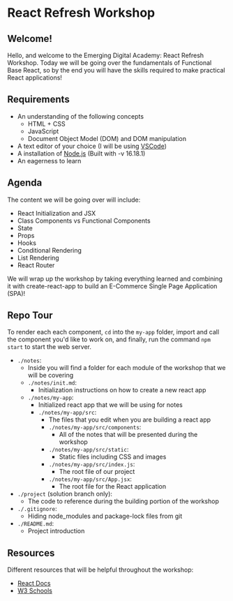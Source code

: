 # React Refresh Workshop

## Welcome!

Hello, and welcome to the Emerging Digital Academy: React Refresh Workshop. Today we will be going over the fundamentals of Functional Base React, so by the end you will have the skills required to make practical React applications!

## Requirements

- An understanding of the following concepts
  - HTML + CSS
  - JavaScript
  - Document Object Model (DOM) and DOM manipulation
- A text editor of your choice (I will be using [VSCode](https://code.visualstudio.com/download))
- A installation of [Node.js](https://nodejs.org/en/) (Built with -v 16.18.1)
- An eagerness to learn

## Agenda

The content we will be going over will include:

- React Initialization and JSX
- Class Components vs Functional Components
- State
- Props
- Hooks
- Conditional Rendering
- List Rendering
- React Router

We will wrap up the workshop by taking everything learned and combining it with create-react-app to build an E-Commerce Single Page Application (SPA)!

## Repo Tour

To render each each component, `cd` into the `my-app` folder, import and call the component you'd like to work on, and finally, run the command `npm start` to start the web server.

- `./notes`:
  - Inside you will find a folder for each module of the workshop that we will be covering
  - `./notes/init.md`:
    - Initialization instructions on how to create a new react app
  - `./notes/my-app`:
    - Initialized react app that we will be using for notes
    - `./notes/my-app/src`:
      - The files that you edit when you are building a react app
      - `./notes/my-app/src/components`:
        - All of the notes that will be presented during the workshop
      - `./notes/my-app/src/static`:
        - Static files including CSS and images
      - `./notes/my-app/src/index.js`:
        - The root file of our project
      - `./notes/my-app/src/App.jsx`:
        - The root file for the React application
- `./project` (solution branch only):
  - The code to reference during the building portion of the workshop
- `./.gitignore`:
  - Hiding node_modules and package-lock files from git
- `./README.md`:
  - Project introduction

## Resources

Different resources that will be helpful throughout the workshop:

- [React Docs](https://reactjs.org/docs/react-api.html)
- [W3 Schools](https://www.w3schools.com/REACT/default.asp)
